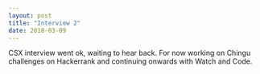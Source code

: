 ```yaml
---
layout: post
title: "Interview 2"
date: 2018-03-09
---
```


CSX interview went ok, waiting to hear back. For now working on Chingu challenges on Hackerrank and continuing onwards with Watch and Code.
